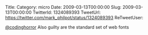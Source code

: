 Title: 
Category: micro
Date: 2009-03-13T00:00:00
Slug: 2009-03-13T00:00:00
TwitterId: 1324089393
TweetUrl: https://twitter.com/mark_philpot/status/1324089393
ReTweetUser: 

[@codinghorror](https://twitter.com/codinghorror) Also guilty are the standard set of web fonts